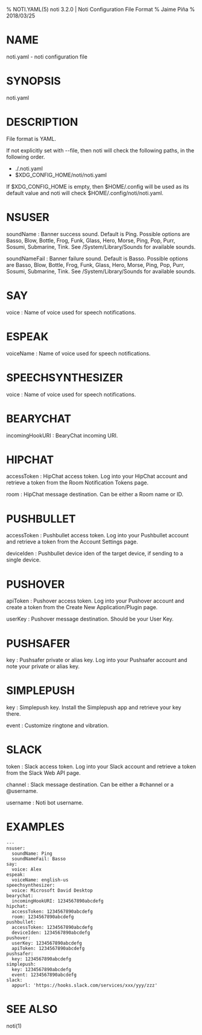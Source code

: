 % NOTI.YAML(5) noti 3.2.0 | Noti Configuration File Format
% Jaime Piña
% 2018/03/25

#  NAME

noti.yaml - noti configuration file

# SYNOPSIS

noti.yaml

# DESCRIPTION

File format is YAML.

If not explicitly set with \--file, then noti will check the following paths,
in the following order.

* ./.noti.yaml
* $XDG_CONFIG_HOME/noti/noti.yaml

If $XDG_CONFIG_HOME is empty, then $HOME/.config will be used as its default
value and noti will check $HOME/.config/noti/noti.yaml.

# NSUSER

soundName
: Banner success sound. Default is Ping. Possible options are Basso, Blow,
  Bottle, Frog, Funk, Glass, Hero, Morse, Ping, Pop, Purr, Sosumi,
  Submarine, Tink. See /System/Library/Sounds for available sounds.

soundNameFail
: Banner failure sound. Default is Basso. Possible options are Basso,
  Blow, Bottle, Frog, Funk, Glass, Hero, Morse, Ping, Pop, Purr, Sosumi,
  Submarine, Tink. See /System/Library/Sounds for available sounds.

# SAY

voice
: Name of voice used for speech notifications.

# ESPEAK

voiceName
: Name of voice used for speech notifications.

# SPEECHSYNTHESIZER

voice
: Name of voice used for speech notifications.

# BEARYCHAT

incomingHookURI
: BearyChat incoming URI.

# HIPCHAT

accessToken
: HipChat access token. Log into your HipChat account and retrieve a token
  from the Room Notification Tokens page.

room
: HipChat message destination. Can be either a Room name or ID.

# PUSHBULLET

accessToken
: Pushbullet access token. Log into your Pushbullet account and retrieve a
  token from the Account Settings page.

deviceIden
: Pushbullet device iden of the target device, if sending to a single device.

# PUSHOVER

apiToken
: Pushover access token. Log into your Pushover account and create a
  token from the Create New Application/Plugin page.

userKey
: Pushover message destination. Should be your User Key.

# PUSHSAFER

key
: Pushsafer private or alias key. Log into your Pushsafer account and note
  your private or alias key.

# SIMPLEPUSH

key
: Simplepush key. Install the Simplepush app and retrieve your key there.

event
: Customize ringtone and vibration.

# SLACK

token
: Slack access token. Log into your Slack account and retrieve a token
  from the Slack Web API page.

channel
: Slack message destination. Can be either a #channel or a @username.

username
: Noti bot username.

# EXAMPLES

    ---
    nsuser:
      soundName: Ping
      soundNameFail: Basso
    say:
      voice: Alex
    espeak:
      voiceName: english-us
    speechsynthesizer:
      voice: Microsoft David Desktop
    bearychat:
      incomingHookURI: 1234567890abcdefg
    hipchat:
      accessToken: 1234567890abcdefg
      room: 1234567890abcdefg
    pushbullet:
      accessToken: 1234567890abcdefg
      deviceIden: 1234567890abcdefg
    pushover:
      userKey: 1234567890abcdefg
      apiToken: 1234567890abcdefg
    pushsafer:
      key: 1234567890abcdefg
    simplepush:
      key: 1234567890abcdefg
      event: 1234567890abcdefg
    slack:
      appurl: 'https://hooks.slack.com/services/xxx/yyy/zzz'

# SEE ALSO

noti(1)
